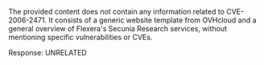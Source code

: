 The provided content does not contain any information related to CVE-2006-2471. It consists of a generic website template from OVHcloud and a general overview of Flexera's Secunia Research services, without mentioning specific vulnerabilities or CVEs.

Response: UNRELATED
